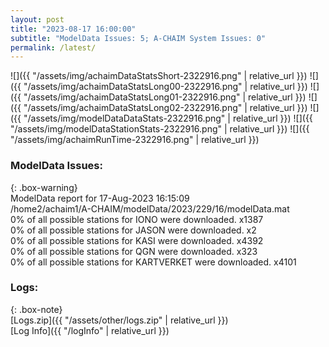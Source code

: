 ```yaml
---
layout: post
title: "2023-08-17 16:00:00"
subtitle: "ModelData Issues: 5; A-CHAIM System Issues: 0"
permalink: /latest/
---
```


![]({{ "/assets/img/achaimDataStatsShort-2322916.png" | relative_url }})
![]({{ "/assets/img/achaimDataStatsLong00-2322916.png" | relative_url }})
![]({{ "/assets/img/achaimDataStatsLong01-2322916.png" | relative_url }})
![]({{ "/assets/img/achaimDataStatsLong02-2322916.png" | relative_url }})
![]({{ "/assets/img/modelDataDataStats-2322916.png" | relative_url }})
![]({{ "/assets/img/modelDataStationStats-2322916.png" | relative_url }})
![]({{ "/assets/img/achaimRunTime-2322916.png" | relative_url }})


### ModelData Issues:  
  
{: .box-warning}  
 ModelData report for 17-Aug-2023 16:15:09   
 /home2/achaim1/A-CHAIM/modelData/2023/229/16/modelData.mat   
 0% of all possible stations for IONO were downloaded. x1387   
 0% of all possible stations for JASON were downloaded. x2   
 0% of all possible stations for KASI were downloaded. x4392   
 0% of all possible stations for QGN were downloaded. x323   
 0% of all possible stations for KARTVERKET were downloaded. x4101   
  


### Logs:  
  
{: .box-note}  
[Logs.zip]({{ "/assets/other/logs.zip" | relative_url }})  
[Log Info]({{ "/logInfo" | relative_url }})  
